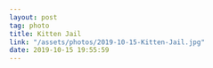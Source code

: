 ```yaml
---
layout: post
tag: photo
title: Kitten Jail
link: "/assets/photos/2019-10-15-Kitten-Jail.jpg"
date: 2019-10-15 19:55:59
---
```

